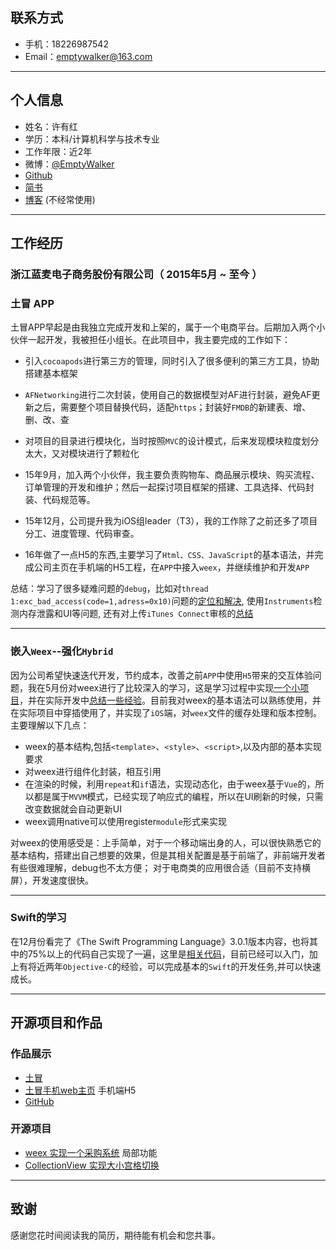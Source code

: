 

## 联系方式
- 手机：18226987542       
- Email：emptywalker@163.com 

---

## 个人信息
 - 姓名：许有红
 - 学历：本科/计算机科学与技术专业 
 - 工作年限：近2年
 - 微博：[@EmptyWalker](http://weibo.com/2607816371/profile?rightmod=1&wvr=6&mod=personinfo)
 - [Github]( https://github.com/emptywalker )
 - [简书](http://www.jianshu.com/users/14857ca34ed8/latest_articles)
 - [博客](https://emptywalker.github.io) (不经常使用)

---

## 工作经历

### 浙江蓝麦电子商务股份有限公司（ 2015年5月 ~ 至今 ）

### 土冒 APP
土冒APP早起是由我独立完成开发和上架的，属于一个电商平台。后期加入两个小伙伴一起开发，我被担任小组长。在此项目中，我主要完成的工作如下：

- 引入`cocoapods`进行第三方的管理，同时引入了很多便利的第三方工具，协助搭建基本框架

- `AFNetworking`进行二次封装，使用自己的数据模型对AF进行封装，避免AF更新之后，需要整个项目替换代码，适配`https`；封装好`FMDB`的新建表、增、删、改、查

- 对项目的目录进行模块化，当时按照`MVC`的设计模式，后来发现模块粒度划分太大，又对模块进行了颗粒化

- 15年9月，加入两个小伙伴，我主要负责购物车、商品展示模块、购买流程、订单管理的开发和维护；然后一起探讨项目框架的搭建、工具选择、代码封装、代码规范等。

- 15年12月，公司提升我为iOS组leader（T3），我的工作除了之前还多了项目分工、进度管理、代码审查。

- 16年做了一点H5的东西,主要学习了`Html、CSS、JavaScript`的基本语法，并完成公司主页在手机端的H5工程，在`APP`中接入`weex`，并继续维护和开发`APP`


总结：学习了很多疑难问题的`debug`，比如对`thread 1:exc_bad_access(code=1,adress=0x10)`问题的[定位和解决](http://www.jianshu.com/p/1ac9e1eec918), 使用`Instruments`检测内存泄露和UI等问题, 还有对上传`iTunes Connect`审核的[总结](http://www.jianshu.com/notebooks/6353441/latest)

---

### 嵌入`Weex`--强化`Hybrid`    
因为公司希望快速迭代开发，节约成本，改善之前`APP`中使用`H5`带来的交互体验问题，我在5月份对weex进行了比较深入的学习，这是学习过程中实现[一个小项目](https://github.com/emptywalker/PurchasingPlatform)，并在实际开发中[总结一些经验](http://www.jianshu.com/notebooks/5586491/latest)。目前我对weex的基本语法可以熟练使用，并在实际项目中穿插使用了，并实现了`iOS`端，对`weex`文件的缓存处理和版本控制。主要理解以下几点：

* weex的基本结构,包括`<template>`、`<style>`、`<script>`,以及内部的基本实现要求
* 对weex进行组件化封装，相互引用
* 在渲染的时候，利用`repeat`和`if`语法，实现动态化，由于weex基于`Vue`的，所以都是属于`MVVM`模式，已经实现了响应式的编程，所以在UI刷新的时候，只需改变数据就会自动更新UI
* weex调用native可以使用register`module`形式来实现

对weex的使用感受是：上手简单，对于一个移动端出身的人，可以很快熟悉它的基本结构，搭建出自己想要的效果，但是其相关配置是基于前端了，非前端开发者有些很难理解，debug也不太方便； 对于电商类的应用很合适（目前不支持横屏），开发速度很快。

---

### Swift的学习
在12月份看完了《The Swift Programming Language》3.0.1版本内容，也将其中的75%以上的代码自己实现了一遍，这里是[相关代码](https://github.com/emptywalker/Swift-Language-Program-3.git)，目前已经可以入门，加上有将近两年`Objective-C`的经验，可以完成基本的`Swift`的开发任务,并可以快速成长。

---

## 开源项目和作品
### 作品展示
- [土冒](https://itunes.apple.com/cn/app/tu-mao-jin-kou-ling-shi-%20gou/id965720144?mt=8)
- [土冒手机web主页](https://www.toomao.com) 手机端H5
- [GitHub](https://github.com/emptywalker)

### 开源项目
 - [weex 实现一个采购系统](https://github.com/emptywalker/PurchasingPlatform)  局部功能
 - [CollectionView 实现大小宫格切换](https://github.com/emptywalker/XYHCollectionViewLayout)
 
---

## 致谢
感谢您花时间阅读我的简历，期待能有机会和您共事。


